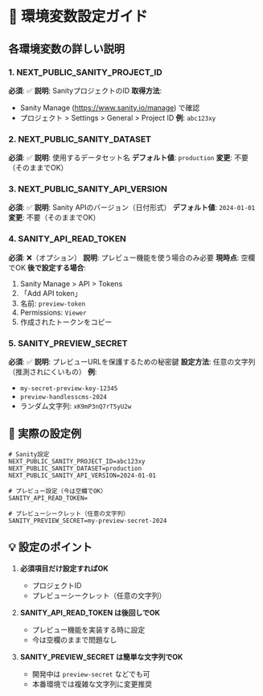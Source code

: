 # 🔐 環境変数設定ガイド

## 各環境変数の詳しい説明

### 1. NEXT_PUBLIC_SANITY_PROJECT_ID
**必須**: ✅
**説明**: SanityプロジェクトのID
**取得方法**: 
- Sanity Manage (https://www.sanity.io/manage) で確認
- プロジェクト > Settings > General > Project ID
**例**: `abc123xy`

### 2. NEXT_PUBLIC_SANITY_DATASET  
**必須**: ✅
**説明**: 使用するデータセット名
**デフォルト値**: `production`
**変更**: 不要（そのままでOK）

### 3. NEXT_PUBLIC_SANITY_API_VERSION
**必須**: ✅
**説明**: Sanity APIのバージョン（日付形式）
**デフォルト値**: `2024-01-01`
**変更**: 不要（そのままでOK）

### 4. SANITY_API_READ_TOKEN
**必須**: ❌（オプション）
**説明**: プレビュー機能を使う場合のみ必要
**現時点**: 空欄でOK
**後で設定する場合**:
1. Sanity Manage > API > Tokens
2. 「Add API token」
3. 名前: `preview-token`
4. Permissions: `Viewer`
5. 作成されたトークンをコピー

### 5. SANITY_PREVIEW_SECRET
**必須**: ✅
**説明**: プレビューURLを保護するための秘密鍵
**設定方法**: 任意の文字列（推測されにくいもの）
**例**: 
- `my-secret-preview-key-12345`
- `preview-handlesscms-2024`
- ランダム文字列: `xK9mP3nQ7rT5yU2w`

## 🎯 実際の設定例

```.env.local
# Sanity設定
NEXT_PUBLIC_SANITY_PROJECT_ID=abc123xy
NEXT_PUBLIC_SANITY_DATASET=production
NEXT_PUBLIC_SANITY_API_VERSION=2024-01-01

# プレビュー設定（今は空欄でOK）
SANITY_API_READ_TOKEN=

# プレビューシークレット（任意の文字列）
SANITY_PREVIEW_SECRET=my-preview-secret-2024
```

## 💡 設定のポイント

1. **必須項目だけ設定すればOK**
   - プロジェクトID
   - プレビューシークレット（任意の文字列）

2. **SANITY_API_READ_TOKEN は後回しでOK**
   - プレビュー機能を実装する時に設定
   - 今は空欄のままで問題なし

3. **SANITY_PREVIEW_SECRET は簡単な文字列でOK**
   - 開発中は `preview-secret` などでも可
   - 本番環境では複雑な文字列に変更推奨
